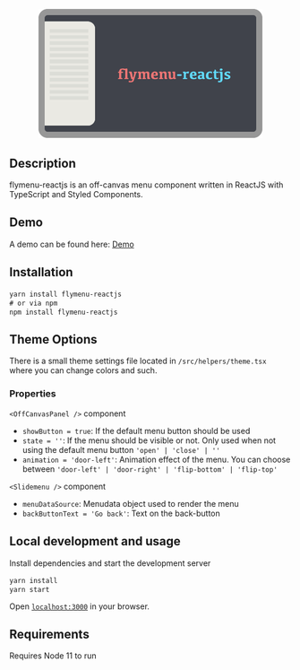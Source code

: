 <p align="center">
  <img src="https://raw.githubusercontent.com/SubZane/flymenu-reactjs/master/public/img/github-img.png" width="400" alt="flymenu-reactjs">

## Description

flymenu-reactjs is an off-canvas menu component written in ReactJS with TypeScript and Styled Components.

## Demo

A demo can be found here: <a href="https://andreasnorman.com/flymenu-reactjs">Demo</a>

## Installation

```
yarn install flymenu-reactjs
# or via npm
npm install flymenu-reactjs
```

## Theme Options

There is a small theme settings file located in `/src/helpers/theme.tsx` where you can change colors and such.

### Properties

`<OffCanvasPanel />` component

- `showButton = true`: If the default menu button should be used
- `state = ''`: If the menu should be visible or not. Only used when not using the default menu button `'open' | 'close' | ''`
- `animation = 'door-left'`: Animation effect of the menu. You can choose between `'door-left' | 'door-right' | 'flip-bottom' | 'flip-top'`

`<Slidemenu />` component

- `menuDataSource`: Menudata object used to render the menu
- `backButtonText = 'Go back'`: Text on the back-button

## Local development and usage

Install dependencies and start the development server

```
yarn install
yarn start
```

Open [`localhost:3000`](http://localhost:3000) in your browser.

## Requirements

Requires Node 11 to run
